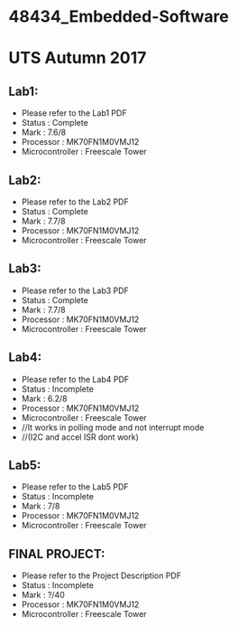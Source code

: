# 48434_Embedded-Software
# UTS Autumn 2017

## Lab1:

  * Please refer to the Lab1 PDF
  * Status          : Complete
  * Mark            : 7.6/8
  * Processor       : MK70FN1M0VMJ12
  * Microcontroller : Freescale Tower
  
## Lab2:

  * Please refer to the Lab2 PDF
  * Status          : Complete
  * Mark            : 7.7/8
  * Processor       : MK70FN1M0VMJ12
  * Microcontroller : Freescale Tower

## Lab3:

  * Please refer to the Lab3 PDF
  * Status          : Complete
  * Mark            : 7.7/8
  * Processor       : MK70FN1M0VMJ12
  * Microcontroller : Freescale Tower


## Lab4:

  * Please refer to the Lab4 PDF
  * Status          : Incomplete
  * Mark            : 6.2/8 
  * Processor       : MK70FN1M0VMJ12
  * Microcontroller : Freescale Tower
  * //It works in polling mode and not interrupt mode
  * //(I2C and accel ISR dont work)

## Lab5:

  * Please refer to the Lab5 PDF
  * Status          : Incomplete
  * Mark            : 7/8
  * Processor       : MK70FN1M0VMJ12
  * Microcontroller : Freescale Tower
  
## FINAL PROJECT:

  * Please refer to the Project Description PDF
  * Status          : Incomplete
  * Mark            : ?/40
  * Processor       : MK70FN1M0VMJ12
  * Microcontroller : Freescale Tower
    
